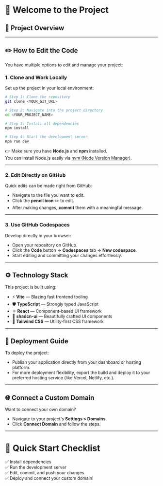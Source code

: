 # 🚀 Welcome to the Project

## 📖 Project Overview

<!-- Access your live project here:  
**🔗 [Project URL](https://lovable.dev/projects/7774f7c8-363f-4bac-8930-bc797258dd05)** -->

---

## ✏️ How to Edit the Code

You have multiple options to edit and manage your project:

### 1. Clone and Work Locally

Set up the project in your local environment:

```bash
# Step 1: Clone the repository
git clone <YOUR_GIT_URL>

# Step 2: Navigate into the project directory
cd <YOUR_PROJECT_NAME>

# Step 3: Install all dependencies
npm install

# Step 4: Start the development server
npm run dev
```

👉 Make sure you have **Node.js** and **npm** installed.  
You can install Node.js easily via [nvm (Node Version Manager)](https://github.com/nvm-sh/nvm#installing-and-updating).

---

### 2. Edit Directly on GitHub

Quick edits can be made right from GitHub:

- Navigate to the file you want to edit.
- Click the **pencil icon** ✏️ to edit.
- After making changes, **commit** them with a meaningful message.

---

### 3. Use GitHub Codespaces

Develop directly in your browser:

- Open your repository on GitHub.
- Click the **Code** button → **Codespaces** tab → **New codespace**.
- Start editing and committing your changes effortlessly.

---

## ⚙️ Technology Stack

This project is built using:

- ⚡ **Vite** — Blazing fast frontend tooling
- 🛡️ **TypeScript** — Strongly typed JavaScript
- ⚛️ **React** — Component-based UI framework
- 🎨 **shadcn-ui** — Beautifully crafted UI components
- 💨 **Tailwind CSS** — Utility-first CSS framework

---

## 🚀 Deployment Guide

To deploy the project:

- Publish your application directly from your dashboard or hosting platform.
- For more deployment flexibility, export the build and deploy it to your preferred hosting service (like Vercel, Netlify, etc.).

---

## 🌐 Connect a Custom Domain

Want to connect your own domain?

- Navigate to your project's **Settings > Domains**.
- Click **Connect Domain** and follow the steps.
  
<!-- Need help? Check out this detailed [Custom Domain Setup Guide](https://docs.lovable.dev/tips-tricks/custom-domain#step-by-step-guide). -->

---

# 🎯 Quick Start Checklist

✅ Install dependencies  
✅ Run the development server  
✅ Edit, commit, and push your changes  
✅ Deploy and connect your custom domain!
